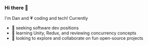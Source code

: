 ### Hi there 👋

I'm Dan and 💗  coding and tech! Currently

- 🔭 seeking software dev positions
- 🌱 learning Unity, Redux, and reviewing concurrency concepts
- 👯 looking to explore and collaborate on fun open-source projects

<!--
**dantan123/dantan123** is a ✨ _special_ ✨ repository because its `README.md` (this file) appears on your GitHub profile.

Here are some ideas to get you started:
- 🤔 I’m looking for help with ...
- 💬 Ask me about ...
- 📫 How to reach me: ...
- 😄 Pronouns: ...
- ⚡ Fun fact: hitchhiked in the uk!
-->
